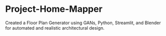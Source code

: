 # Project-Home-Mapper
Created a Floor Plan Generator using GANs, Python, Streamlit, and Blender for automated and realistic architectural design.

